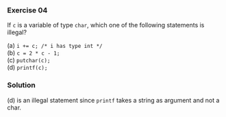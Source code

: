 ### Exercise 04

If `c` is a variable of type `char`, which one of the following statements is
illegal?

(a) `i += c; /* i has type int */`  
(b) `c = 2 * c - 1;`  
(c) `putchar(c);`  
(d) `printf(c);`

### Solution

(d) is an illegal statement since `printf` takes a string as argument and not a char.
